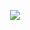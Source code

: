 <p align="center">
    <img src="https://github-profile-trophy.vercel.app/?username=dfederspiel&row=1&column=6&theme=gruvbox&margin-w=15&margin-h=15"/>
</p>
<!--
**dfederspiel/dfederspiel** is a ✨ _special_ ✨ repository because its `README.md` (this file) appears on your GitHub profile.

Here are some ideas to get you started:

- 🔭 I’m currently working on ...
- 🌱 I’m currently learning ...
- 👯 I’m looking to collaborate on ...
- 🤔 I’m looking for help with ...
- 💬 Ask me about ...
- 📫 How to reach me: ...
- 😄 Pronouns: ...
- ⚡ Fun fact: ...
-->
